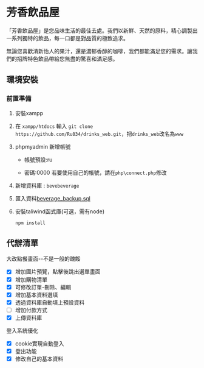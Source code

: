 # 芳香飲品屋

「芳香飲品屋」是您品味生活的最佳去處。我們以新鮮、天然的原料，精心調製出一系列獨特的飲品，每一口都是對品質的極致追求。

無論您喜歡清新怡人的果汁，還是濃郁香醇的咖啡，我們都能滿足您的需求。讓我們的招牌特色飲品帶給您無盡的驚喜和滿足感。

## 環境安裝

### 前置準備

1. 安裝xampp
2. 在 `xampp/htdocs` 輸入 `git clone https://github.com/Ru034/drinks_web.git`，把`drinks_web`改名為`www`

2. phpmyadmin 新增帳號

   - 帳號預設:ru

   - 密碼:0000
   若要使用自己的帳號，請在`php\connect.php`修改

3. 新增資料庫 : `bevebeverage`

4. 匯入資料[beverage_backup.sql](https://github.com/Ru034/drinks_web/blob/main/beverage_backup.sql)

5. 安裝taliwind函式庫(可選，需有node)

   ```
   npm install
   ```

   

## 代辦清單

大改點餐畫面--不是一般的醜餒

- [x] 增加圖片預覽，點擊後跳出選單畫面
- [x] 增加購物清單
- [x] 可修改訂單-刪除、編輯
- [x] 增加基本資料選填
- [x] 透過資料庫自動填上預設資料
- [ ] 增加付款方式
- [x] 上傳資料庫

登入系統優化

- [x] cookie實現自動登入
- [x] 登出功能
- [x] 修改自己的基本資料
